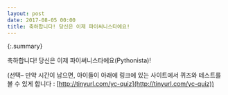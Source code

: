 ```yaml
---
layout: post
date: 2017-08-05 00:00
title: 축하합니다! 당신은 이제 파이써니스타에요!  
---
```


{:.summary}

축하합니다! 당신은 이제 파이써니스타에요(Pythonista)!

(선택– 만약 시간이 남으면, 아이들이 아래에 링크에 있는 사이트에서 퀴즈와 테스트를 볼 수 있게 합니다 : [http://tinyurl.com/yc-quiz](http://tinyurl.com/yc-quiz))

